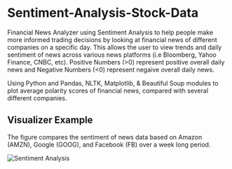 # Sentiment-Analysis-Stock-Data

Financial News Analyzer using Sentiment Analysis to help people make more informed trading decisions by looking at financial news of different companies on a specific day. This allows the user to view trends and daily sentiment of news across various news platforms (i.e Bloomberg, Yahoo Finance, CNBC, etc). Positive Numbers (>0) represent positive overall daily news and Negative Numbers (<0) represent negaive overall daily news.

Using Python and Pandas, NLTK, Matplotlib, & Beautiful Soup modules to plot average polarity scores of financial news, compared with several different companies. 

## Visualizer Example
The figure compares the sentiment of news data based on Amazon (AMZN), Google (GOOG), and Facebook (FB) over a week long period.

![Sentiment Analysis](https://user-images.githubusercontent.com/54012492/161890180-0919ae2e-73ff-4a6c-a777-60c07ba21989.png)
